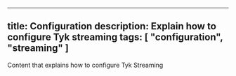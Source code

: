 
---
title: Configuration
description: Explain how to configure Tyk streaming
tags: [ "configuration", "streaming" ]
---

Content that explains how to configure Tyk Streaming